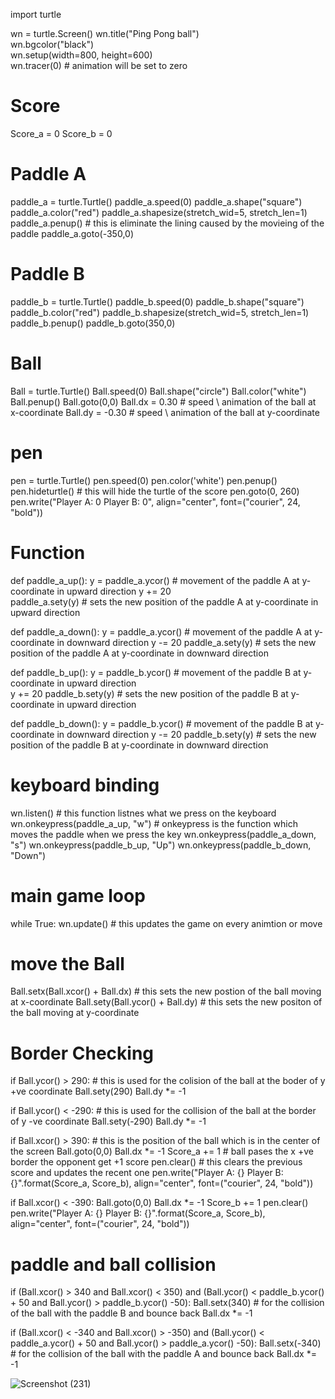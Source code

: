 import turtle


wn = turtle.Screen()
wn.title("Ping Pong ball")                  
wn.bgcolor("black")                           
wn.setup(width=800, height=600)         
wn.tracer(0)                                  # animation will be  set to zero              

# Score
Score_a = 0 
Score_b = 0


# Paddle A
paddle_a = turtle.Turtle()
paddle_a.speed(0)
paddle_a.shape("square")
paddle_a.color("red")
paddle_a.shapesize(stretch_wid=5, stretch_len=1)
paddle_a.penup()                                        # this is eliminate the lining caused by the movieing of the paddle
paddle_a.goto(-350,0)



# Paddle B
paddle_b = turtle.Turtle()
paddle_b.speed(0)
paddle_b.shape("square")
paddle_b.color("red")
paddle_b.shapesize(stretch_wid=5, stretch_len=1)
paddle_b.penup()
paddle_b.goto(350,0)

# Ball
Ball = turtle.Turtle()
Ball.speed(0)
Ball.shape("circle")
Ball.color("white")
Ball.penup()
Ball.goto(0,0)
Ball.dx = 0.30                                          # speed \ animation of the ball at x-coordinate 
Ball.dy = -0.30                                         # speed \ animation of the ball at y-coordinate


# pen
pen = turtle.Turtle()
pen.speed(0)
pen.color('white')
pen.penup()
pen.hideturtle()                                      # this will hide the turtle of the score
pen.goto(0, 260)
pen.write("Player A: 0  Player B: 0", align="center", font=("courier", 24, "bold"))



# Function
def paddle_a_up():
    y = paddle_a.ycor()                                   # movement of the paddle A at y-coordinate in upward direction 
    y += 20                                   
    paddle_a.sety(y)                                      # sets the new position of the paddle A at y-coordinate in upward direction


def paddle_a_down():
    y = paddle_a.ycor()                                   # movement of the paddle A at y-coordinate in downward direction
    y -= 20
    paddle_a.sety(y)                                      # sets the new position of the paddle A at y-coordinate in downward direction



def paddle_b_up():
    y = paddle_b.ycor()                                   # movement of the paddle B at y-coordinate in upward direction                                   
    y += 20
    paddle_b.sety(y)                                      # sets the new position of the paddle B at y-coordinate in upward direction


def paddle_b_down():
    y = paddle_b.ycor()                                  # movement of the paddle B at y-coordinate in downward direction
    y -= 20
    paddle_b.sety(y)                                     # sets the new position of the paddle B at y-coordinate in downward direction

# keyboard binding
wn.listen()                                               # this function listnes what we press on the keyboard
wn.onkeypress(paddle_a_up, "w")                           # onkeypress is the function which moves the paddle when we press the key 
wn.onkeypress(paddle_a_down, "s")
wn.onkeypress(paddle_b_up, "Up")
wn.onkeypress(paddle_b_down, "Down")


# main game loop
while True:
    wn.update()                                         # this updates the game on every animtion or move 




   # move the Ball
   Ball.setx(Ball.xcor() + Ball.dx)                    # this sets the new postion of the ball moving at x-coordinate
   Ball.sety(Ball.ycor() + Ball.dy)                    # this sets the new positon of the ball moving at y-coordinate


   # Border Checking
   if  Ball.ycor() > 290:                             # this is used for the colision of the ball at the boder of y +ve coordinate 
        Ball.sety(290)
        Ball.dy *= -1


   if  Ball.ycor() < -290:                            # this is used for the collision of the ball at the border of y -ve coordinate
        Ball.sety(-290)
        Ball.dy *= -1  


   if  Ball.xcor() > 390:                             # this is the position of the ball which is in the center of the screen
        Ball.goto(0,0)
        Ball.dx *= -1
        Score_a += 1                                 #  ball pases the x +ve border the opponent get +1 score 
        pen.clear()                                  # this clears the previous score and updates the recent one 
        pen.write("Player A: {}  Player B: {}".format(Score_a, Score_b), align="center", font=("courier", 24, "bold"))



   if  Ball.xcor() < -390:
        Ball.goto(0,0)
        Ball.dx *= -1
        Score_b += 1
        pen.clear()
        pen.write("Player A: {}  Player B: {}".format(Score_a, Score_b), align="center", font=("courier", 24, "bold"))



   # paddle and ball collision
   if (Ball.xcor() > 340 and Ball.xcor() < 350) and (Ball.ycor() < paddle_b.ycor() + 50 and Ball.ycor() > paddle_b.ycor() -50):
        Ball.setx(340)                                # for the collision of the ball with the paddle B and bounce back
        Ball.dx *= -1

   if (Ball.xcor() < -340 and Ball.xcor() > -350) and (Ball.ycor() < paddle_a.ycor() + 50 and Ball.ycor() > paddle_a.ycor() -50):
        Ball.setx(-340)                              # for the collision of the ball with the paddle A and bounce back 
        Ball.dx *= -1
        
        
        
   ![Screenshot (231)](https://user-images.githubusercontent.com/89350004/130361654-42cbdb8c-aba5-4785-bba3-8750cc378f96.png)

